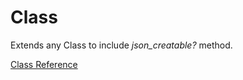 # Class

Extends any Class to include *json_creatable?* method.

[Class Reference](https://ruby-doc.org/stdlib-2.5.0/libdoc/json/rdoc/Class.html)